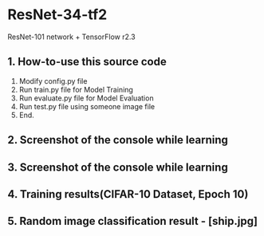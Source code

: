 # ResNet-34-tf2
ResNet-101 network + TensorFlow r2.3

## 1. How-to-use this source code
1. Modify config.py file
2. Run train.py file for Model Training
3. Run evaluate.py file for Model Evaluation
3. Run test.py file using someone image file
4. End.

## 2. Screenshot of the console while learning

## 3. Screenshot of the console while learning

## 4. Training results(CIFAR-10 Dataset, Epoch 10)

## 5. Random image classification result - [ship.jpg]
